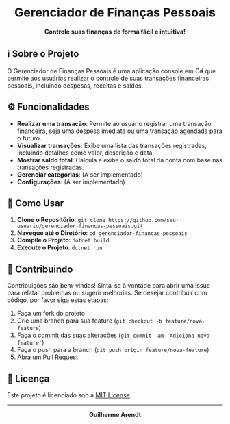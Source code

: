 <div align="center">
  <h1>Gerenciador de Finanças Pessoais</h1>
  <p>
    <b>Controle suas finanças de forma fácil e intuitiva!</b>
  </p>
</div>

## ℹ️ Sobre o Projeto

O Gerenciador de Finanças Pessoais é uma aplicação console em C# que permite aos usuários realizar o controle de suas transações financeiras pessoais, incluindo despesas, receitas e saldos.

## ⚙️ Funcionalidades

- **Realizar uma transação**: Permite ao usuário registrar uma transação financeira, seja uma despesa imediata ou uma transação agendada para o futuro.
- **Visualizar transações**: Exibe uma lista das transações registradas, incluindo detalhes como valor, descrição e data.
- **Mostrar saldo total**: Calcula e exibe o saldo total da conta com base nas transações registradas.
- **Gerenciar categorias**: (A ser implementado)
- **Configurações**: (A ser implementado)

## 🚀 Como Usar

1. **Clone o Repositório**: `git clone https://github.com/seu-usuario/gerenciador-financas-pessoais.git`
2. **Navegue até o Diretório**: `cd gerenciador-financas-pessoais`
3. **Compile o Projeto**: `dotnet build`
4. **Execute o Projeto**: `dotnet run`

## 🤝 Contribuindo

Contribuições são bem-vindas! Sinta-se à vontade para abrir uma issue para relatar problemas ou sugerir melhorias. Se desejar contribuir com código, por favor siga estas etapas:

1. Faça um fork do projeto
2. Crie uma branch para sua feature (`git checkout -b feature/nova-feature`)
3. Faça o commit das suas alterações (`git commit -am 'Adiciona nova feature'`)
4. Faça o push para a branch (`git push origin feature/nova-feature`)
5. Abra um Pull Request

## 📝 Licença

Este projeto é licenciado sob a [MIT License](LICENSE).

---

<div align="center">
  <b>Guilherme Arendt</b>
</div>
